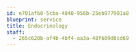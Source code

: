 ```yaml
---
id: e701af60-5cba-4848-956b-25eb977901a8
blueprint: service
title: Endocrinology
staff:
  - 265c620b-af4b-4bf4-aa3a-48f609d0cd69
---
```

